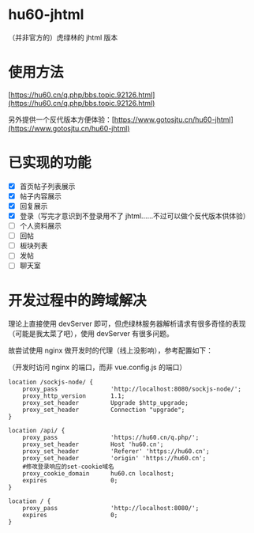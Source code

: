 # hu60-jhtml

（并非官方的）虎绿林的 jhtml 版本

# 使用方法

[https://hu60.cn/q.php/bbs.topic.92126.html](https://hu60.cn/q.php/bbs.topic.92126.html)

另外提供一个反代版本方便体验：[https://www.gotosjtu.cn/hu60-jhtml](https://www.gotosjtu.cn/hu60-jhtml)

# 已实现的功能

- [x] 首页帖子列表展示
- [x] 帖子内容展示
- [x] 回复展示
- [x] 登录（写完才意识到不登录用不了 jhtml......不过可以做个反代版本供体验）
- [ ] 个人资料展示
- [ ] 回帖
- [ ] 板块列表
- [ ] 发帖
- [ ] 聊天室

# 开发过程中的跨域解决

理论上直接使用 devServer 即可，但虎绿林服务器解析请求有很多奇怪的表现（可能是我太菜了吧），使用 devServer 有很多问题。

故尝试使用 nginx 做开发时的代理（线上没影响），参考配置如下：

（开发时访问 nginx 的端口，而非 vue.config.js 的端口）

```
location /sockjs-node/ {
    proxy_pass               'http://localhost:8080/sockjs-node/';
    proxy_http_version       1.1;
    proxy_set_header         Upgrade $http_upgrade;
    proxy_set_header         Connection "upgrade";
}

location /api/ {
    proxy_pass               'https://hu60.cn/q.php/';
    proxy_set_header         Host 'hu60.cn';
    proxy_set_header         'Referer' 'https://hu60.cn';
    proxy_set_header         'origin' 'https://hu60.cn';
    #修改登录响应的set-cookie域名
    proxy_cookie_domain      hu60.cn localhost;
    expires                  0;
}

location / {
    proxy_pass               'http://localhost:8080/';
    expires                  0;
}
```
